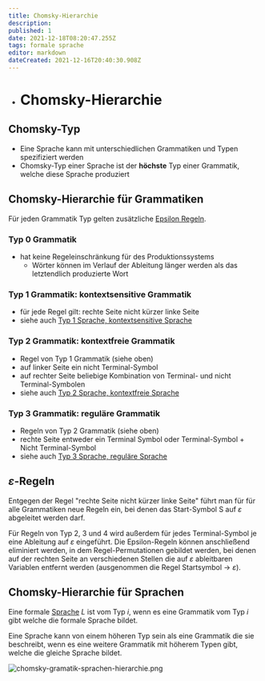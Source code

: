 ```yaml
---
title: Chomsky-Hierarchie
description: 
published: 1
date: 2021-12-18T08:20:47.255Z
tags: formale sprache
editor: markdown
dateCreated: 2021-12-16T20:40:30.908Z
---
```


- # Chomsky-Hierarchie

## Chomsky-Typ

- Eine Sprache kann mit unterschiedlichen Grammatiken und Typen spezifiziert werden
- Chomsky-Typ einer Sprache ist der **höchste** Typ einer Grammatik, welche diese Sprache produziert

## Chomsky-Hierarchie für Grammatiken

Für jeden Grammatik Typ gelten zusätzliche [Epsilon Regeln](/formaleBeschreibung/formaleSprachen/chomsky-hierarchie#%CE%B5varepsilon%CE%B5-regeln).

### Typ 0 Grammatik

- hat keine Regeleinschränkung für des Produktionssystems
  - Wörter können im Verlauf der Ableitung länger werden als das letztendlich produzierte Wort

### Typ 1 Grammatik: kontextsensitive Grammatik

- für jede Regel gilt: rechte Seite nicht kürzer linke Seite
- siehe auch [Typ 1 Sprache, kontextsensitive Sprache](/formaleBeschreibung/formaleSprachen/typ-1-sprache)

### Typ 2 Grammatik: kontextfreie Grammatik

- Regel von Typ 1 Grammatik (siehe oben)
- auf linker Seite ein nicht Terminal-Symbol
- auf rechter Seite beliebige Kombination von Terminal- und nicht Terminal-Symbolen
- siehe auch [Typ 2 Sprache, kontextfreie Sprache](/formaleBeschreibung/formaleSprachen/typ-2-sprache)

### Typ 3 Grammatik: reguläre Grammatik

- Regeln von Typ 2 Grammatik (siehe oben)
- rechte Seite entweder ein Terminal Symbol oder Terminal-Symbol + Nicht Terminal-Symbol
- siehe auch [Typ 3 Sprache, reguläre Sprache](/formaleBeschreibung/formaleSprachen/typ-3-sprache)

## $\varepsilon$-Regeln

Entgegen der Regel "rechte Seite nicht kürzer linke Seite" führt man für für alle Grammatiken neue Regeln ein, bei denen das Start-Symbol S auf $\varepsilon$ abgeleitet werden darf.

Für Regeln von Typ 2, 3 und 4 wird außerdem für jedes Terminal-Symbol je eine Ableitung auf $\varepsilon$ eingeführt.
Die Epsilon-Regeln können anschließend eliminiert werden, in dem Regel-Permutationen gebildet werden, bei denen auf der rechten Seite an verschiedenen Stellen die auf $\varepsilon$ ableitbaren Variablen entfernt werden (ausgenommen die Regel Startsymbol -> $\varepsilon$).

## Chomsky-Hierarchie für Sprachen

Eine formale [Sprache](/formaleBeschreibung/formaleSprachen/grammatik-sprache#sprache) $L$ ist vom Typ $i$, wenn es eine Grammatik vom Typ $i$ gibt welche die formale Sprache bildet.

Eine Sprache kann von einem höheren Typ sein als eine Grammatik die sie beschreibt, wenn es eine weitere Grammatik mit höherem Typen gibt, welche die gleiche Sprache bildet.

![chomsky-gramatik-sprachen-hierarchie.png](/fom/semester-1/chomsky-gramatik-sprachen-hierarchie.png)

